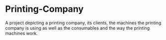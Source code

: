 # Printing-Company
A project depicting a printing company, its clients, the machines the printing company is using as well as the consumables and the way the printing machines work.
